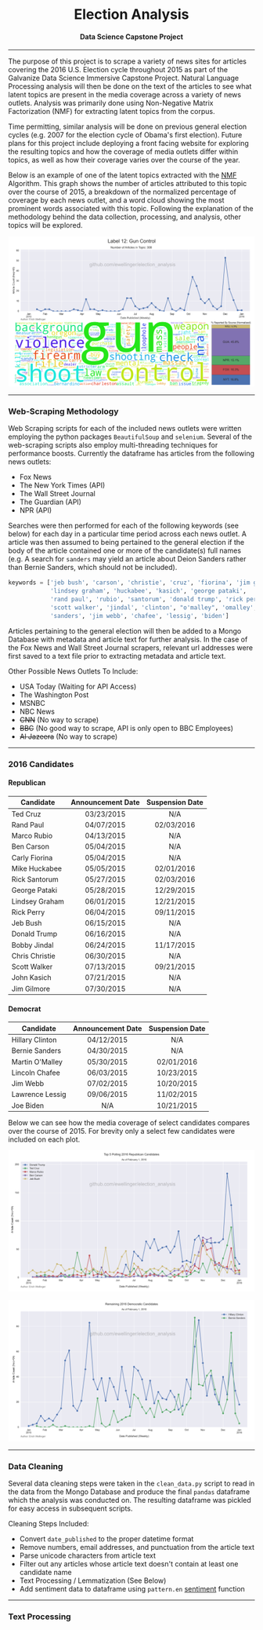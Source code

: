 <center><h1>Election Analysis</h1>

<h4>Data Science Capstone Project</h4></center>

---
The purpose of this project is to scrape a variety of news sites for articles covering the 2016 U.S. Election cycle throughout 2015 as part of the Galvanize Data Science Immersive Capstone Project.  Natural Language Processing analysis will then be done on the text of the articles to see what latent topics are present in the media coverage across a variety of news outlets.  Analysis was primarily done using Non-Negative Matrix Factorization (NMF) for extracting latent topics from the corpus.

Time permitting, similar analysis will be done on previous general election cycles (e.g. 2007 for the election cycle of Obama's first election).  Future plans for this project include deploying a front facing website for exploring the resulting topics and how the coverage of media outlets differ within topics, as well as how their coverage varies over the course of the year.

Below is an example of one of the latent topics extracted with the [NMF][wiki-nmf] Algorithm.  This graph shows the number of articles attributed to this topic over the course of 2015, a breakdown of the normalized percentage of coverage by each news outlet, and a word cloud showing the most prominent words associated with this topic.  Following the explanation of the methodology behind the data collection, processing, and analysis, other topics will be explored.

[wiki-nmf]: https://en.wikipedia.org/wiki/Non-negative_matrix_factorization

![gun_control](./plots/Gun_Control.png "Sample Time Series Graph With WordCloud")



---

### Web-Scraping Methodology

Web Scraping scripts for each of the included news outlets were written employing the python packages `BeautifulSoup` and `selenium`.  Several of the web-scraping scripts also employ multi-threading techniques for performance boosts.  Currently the dataframe has articles from the following news outlets:
* Fox News
* The New York Times (API)
* The Wall Street Journal
* The Guardian (API)
* NPR (API)

Searches were then performed for each of the following keywords (see below) for each day in a particular time period across each news outlet.  A article was then assumed to being pertained to the general election if the body of the article contained one or more of the candidate(s) full names (e.g. A search for `sanders` may yield an article about Deion Sanders rather than Bernie Sanders, which should not be included).

```python
keywords = ['jeb bush', 'carson', 'christie', 'cruz', 'fiorina', 'jim gilmore',
            'lindsey graham', 'huckabee', 'kasich', 'george pataki',
            'rand paul', 'rubio', 'santorum', 'donald trump', 'rick perry',
            'scott walker', 'jindal', 'clinton', "o'malley", 'omalley',
            'sanders', 'jim webb', 'chafee', 'lessig', 'biden']
```

Articles pertaining to the general election will then be added to a Mongo Database with metadata and article text for further analysis.  In the case of the Fox News and Wall Street Journal scrapers, relevant url addresses were first saved to a text file prior to extracting metadata and article text.

Other Possible News Outlets To Include:
* USA Today (Waiting for API Access)
* The Washington Post
* MSNBC
* NBC News
* ~~CNN~~ (No way to scrape)
* ~~BBC~~ (No good way to scrape, API is only open to BBC Employees)
* ~~Al Jazeera~~ (No way to scrape)

---

### 2016 Candidates
#### Republican

Candidate      | Announcement Date | Suspension Date
---------------|:-----------------:|:--------------:
Ted Cruz       |    03/23/2015     |       N/A
Rand Paul      |    04/07/2015     |   02/03/2016
Marco Rubio    |    04/13/2015     |       N/A
Ben Carson     |    05/04/2015     |       N/A
Carly Fiorina  |    05/04/2015     |       N/A
Mike Huckabee  |    05/05/2015     |   02/01/2016
Rick Santorum  |    05/27/2015     |   02/03/2016
George Pataki  |    05/28/2015     |   12/29/2015
Lindsey Graham |    06/01/2015     |   12/21/2015
Rick Perry     |    06/04/2015     |   09/11/2015
Jeb Bush       |    06/15/2015     |       N/A
Donald Trump   |    06/16/2015     |       N/A
Bobby Jindal   |    06/24/2015     |   11/17/2015
Chris Christie |    06/30/2015     |       N/A
Scott Walker   |    07/13/2015     |   09/21/2015
John Kasich    |    07/21/2015     |       N/A
Jim Gilmore    |    07/30/2015     |       N/A


#### Democrat

Candidate       | Announcement Date | Suspension Date
----------------|:-----------------:|:--------------:
Hillary Clinton |    04/12/2015     |       N/A
Bernie Sanders  |    04/30/2015     |       N/A
Martin O'Malley |    05/30/2015     |   02/01/2016
Lincoln Chafee  |    06/03/2015     |   10/23/2015
Jim Webb        |    07/02/2015     |   10/20/2015
Lawrence Lessig |    09/06/2015     |   11/02/2015
Joe Biden       |        N/A        |   10/21/2015

Below we can see how the media coverage of select candidates compares over the course of 2015.  For brevity only a select few candidates were included on each plot.

![republican_candidates](./candidate_plots/republican.png "Coverage of Top 5 Polling Republican Candidates As Of February 1st, 2016")


![democratic_candidates](./candidate_plots/democrat.png "Coverage of Remaining Democratic Candidates As Of February 1st, 2016")


---

### Data Cleaning

Several data cleaning steps were taken in the `clean_data.py` script to read in the data from the Mongo Database and produce the final `pandas` dataframe which the analysis was conducted on.  The resulting dataframe was pickled for easy access in subsequent scripts.

Cleaning Steps Included:
* Convert `date_published` to the proper datetime format
* Remove numbers, email addresses, and punctuation from the article text
* Parse unicode characters from article text
* Filter out any articles whose article text doesn't contain at least one candidate name
* Text Processing / Lemmatization (See Below)
* Add sentiment data to dataframe using `pattern.en` [sentiment][pattern-sentiment] function

[pattern-sentiment]: http://www.clips.ua.ac.be/pages/pattern-en#sentiment

---

### Text Processing

